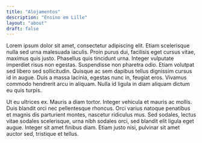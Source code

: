 ```yaml
---
title: "Alojamentos"
description: "Ensino em Lille"
layout: "about"
draft: false
---
```


Lorem ipsum dolor sit amet, consectetur adipiscing elit. Etiam scelerisque nulla sed urna malesuada iaculis. Proin purus dui, facilisis eget cursus vitae, maximus quis justo. Phasellus quis tincidunt urna. Integer vulputate imperdiet risus non egestas. Suspendisse non pharetra odio. Etiam volutpat sed libero sed sollicitudin. Quisque ac sem dapibus tellus dignissim cursus id in augue. Duis a massa lacinia, egestas nunc in, feugiat eros. Vivamus commodo hendrerit arcu in aliquam. Nulla id ligula in diam aliquam dictum eu quis turpis.

Ut eu ultrices ex. Mauris a diam tortor. Integer vehicula et mauris ac mollis. Duis blandit orci nec pellentesque rhoncus. Orci varius natoque penatibus et magnis dis parturient montes, nascetur ridiculus mus. Sed sodales, lectus vitae sodales scelerisque, urna nibh sodales orci, sed blandit elit ligula eget augue. Integer sit amet finibus diam. Etiam justo nisi, pulvinar sit amet auctor sed, tristique et tellus.